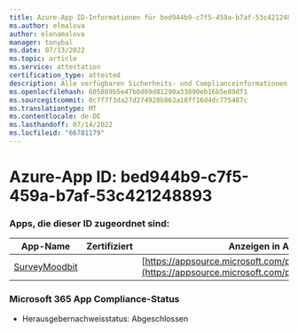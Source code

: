 ```yaml
---
title: Azure-App ID-Informationen für bed944b9-c7f5-459a-b7af-53c421248893
ms.author: elmalova
author: elenamalova
manager: tonybal
ms.date: 07/13/2022
ms.topic: article
ms.service: attestation
certification_type: attested
description: Alle verfügbaren Sicherheits- und Complianceinformationen für bed944b9-c7f5-459a-b7af-53c421248893.
ms.openlocfilehash: 605889b5e47b0d69d81290a33890eb16b5e89df1
ms.sourcegitcommit: 0c7f7f3da27d274928b863a18ff16d4dc775487c
ms.translationtype: MT
ms.contentlocale: de-DE
ms.lasthandoff: 07/14/2022
ms.locfileid: "66781179"
---
```

# <a name="azure-app-id-bed944b9-c7f5-459a-b7af-53c421248893"></a>Azure-App ID: bed944b9-c7f5-459a-b7af-53c421248893


### <a name="apps-associated-with-this-id"></a>Apps, die dieser ID zugeordnet sind:
| **App-Name** | **Zertifiziert** | **Anzeigen in AppSource** |
|--------------|---------------|-----------------------|
| [SurveyMoodbit](../forward/WA200003925.md) |  | [https://appsource.microsoft.com/product/office/WA200003925](https://appsource.microsoft.com/product/office/WA200003925) |

### <a name="microsoft-365-app-compliance-status"></a>Microsoft 365 App Compliance-Status
- Herausgebernachweisstatus: Abgeschlossen
